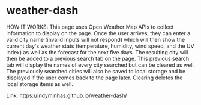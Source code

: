 # weather-dash

HOW IT WORKS: This page uses Open Weather Map APIs to collect information to display on the page. Once the user arrives, they can enter a valid city name (invalid inputs will not respond) which will then show the current day's weather stats (temperature, humidity, wind speed, and the UV index) as well as the forecast for the next five days. The resulting city will then be added to a previous search tab on the page. This previous search tab will display the names of every city searched but can be cleared as well. The previously searched cities will also be saved to local storage and be displayed if the user comes back to the page later. Clearing deletes the local storage items as well.

Link: https://indyminhas.github.io/weather-dash/
